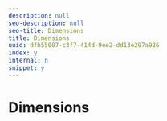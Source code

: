 ```yaml
---
description: null
seo-description: null
seo-title: Dimensions
title: Dimensions
uuid: dfb55007-c3f7-414d-9ee2-dd13e297a926
index: y
internal: n
snippet: y
---
```


# Dimensions

